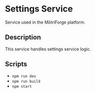 # Settings Service

Service used in the MōtriForge platform.

## Description

This service handles settings service logic.

## Scripts
- `npm run dev`
- `npm run build`
- `npm start`
